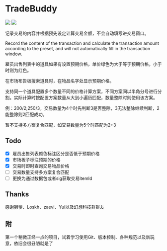 # TradeBuddy
[![](https://img.shields.io/badge/dynamic/xml?label=version&query=%2F%2FProject%2FPropertyGroup%2FVersion&url=https%3A%2F%2Fraw.githubusercontent.com%2Fstatus102%2FTradeBuddy%2Fmaster%2FTradeBuddy.csproj)]()
[![](https://img.shields.io/github/v/release/status102/TradeBuddy.svg)](https://github.com/status102/TradeBuddy/releases/latest)

记录交易的内容并根据预先设定计算交易金额，不会自动填写进交易窗口。

Record the content of the transaction and calculate the transaction amount according to the preset, and will not automatically fill in the transaction window.

雇员出售列表中的道具如果有设置预期价格，单价绿色为大于等于预期价格，小于时则为红色。

在市场布告板搜索道具时，在物品名字处显示预期价格。

支持同一个道具配置多个数量不同的价格计算方案，不同方案间以半角分号进行分割。实际计算时按配置方案数量从大到小遍历匹配，数量整除时则使用该方案。

例：200/2;250/3，交易数量为4个时先判断3是否整除，3无法整除继续判断，2能整除则2匹配成功。

暂不支持多方案复合匹配，如交易数量为5个时匹配为2+3

## Todo

- [x] 雇员出售列表颜色标注区分是否低于预期价格
- [x] 市场板子标注预期的价格
- [x] 交易时即时查询交易物品价格
- [ ] 交易数量支持多方案复合匹配
- [ ] 更换为通过数据包或者sig获取交易itemId

## Thanks

感谢獭爹、Loskh、zaevi、Yui以及幻想科技群群友

## 附

第一个稍微正经一点的项目，试着学习使用Git、版本控制、各种规范以及新玩意，依旧会很丑陋就是了
